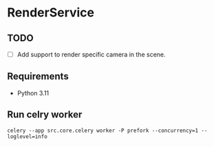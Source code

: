 # RenderService

## TODO
- [ ] Add support to render specific camera in the scene.

## Requirements
- Python 3.11

## Run celry worker
```
celery --app src.core.celery worker -P prefork --concurrency=1 --loglevel=info
```
